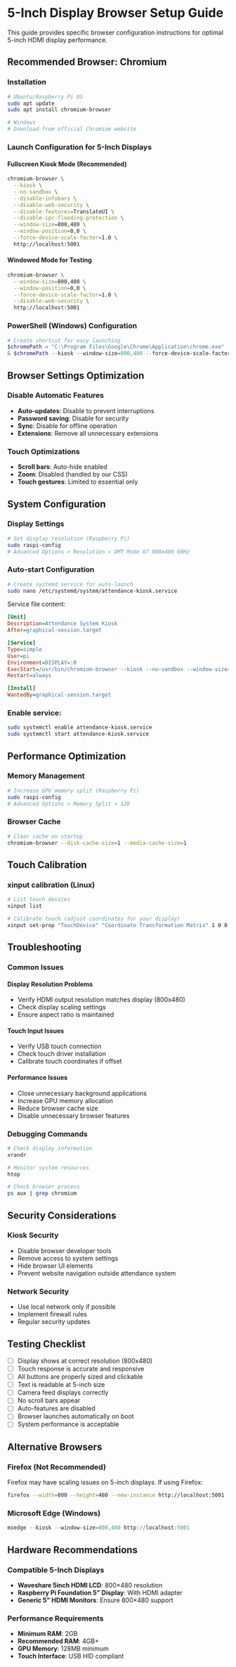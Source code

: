 # 5-Inch Display Browser Setup Guide

This guide provides specific browser configuration instructions for optimal 5-inch HDMI display performance.

## Recommended Browser: Chromium

### Installation
```bash
# Ubuntu/Raspberry Pi OS
sudo apt update
sudo apt install chromium-browser

# Windows
# Download from official Chromium website
```

### Launch Configuration for 5-Inch Displays

#### Fullscreen Kiosk Mode (Recommended)
```bash
chromium-browser \
  --kiosk \
  --no-sandbox \
  --disable-infobars \
  --disable-web-security \
  --disable-features=TranslateUI \
  --disable-ipc-flooding-protection \
  --window-size=800,480 \
  --window-position=0,0 \
  --force-device-scale-factor=1.0 \
  http://localhost:5001
```

#### Windowed Mode for Testing
```bash
chromium-browser \
  --window-size=800,480 \
  --window-position=0,0 \
  --force-device-scale-factor=1.0 \
  --disable-web-security \
  http://localhost:5001
```

### PowerShell (Windows) Configuration
```powershell
# Create shortcut for easy launching
$chromePath = "C:\Program Files\Google\Chrome\Application\chrome.exe"
& $chromePath --kiosk --window-size=800,480 --force-device-scale-factor=1.0 http://localhost:5001
```

## Browser Settings Optimization

### Disable Automatic Features
- **Auto-updates**: Disable to prevent interruptions
- **Password saving**: Disable for security
- **Sync**: Disable for offline operation
- **Extensions**: Remove all unnecessary extensions

### Touch Optimizations
- **Scroll bars**: Auto-hide enabled
- **Zoom**: Disabled (handled by our CSS)
- **Touch gestures**: Limited to essential only

## System Configuration

### Display Settings
```bash
# Set display resolution (Raspberry Pi)
sudo raspi-config
# Advanced Options > Resolution > DMT Mode 87 800x480 60Hz
```

### Auto-start Configuration
```bash
# Create systemd service for auto-launch
sudo nano /etc/systemd/system/attendance-kiosk.service
```

Service file content:
```ini
[Unit]
Description=Attendance System Kiosk
After=graphical-session.target

[Service]
Type=simple
User=pi
Environment=DISPLAY=:0
ExecStart=/usr/bin/chromium-browser --kiosk --no-sandbox --window-size=800,480 http://localhost:5001
Restart=always

[Install]
WantedBy=graphical-session.target
```

### Enable service:
```bash
sudo systemctl enable attendance-kiosk.service
sudo systemctl start attendance-kiosk.service
```

## Performance Optimization

### Memory Management
```bash
# Increase GPU memory split (Raspberry Pi)
sudo raspi-config
# Advanced Options > Memory Split > 128
```

### Browser Cache
```bash
# Clear cache on startup
chromium-browser --disk-cache-size=1 --media-cache-size=1
```

## Touch Calibration

### xinput calibration (Linux)
```bash
# List touch devices
xinput list

# Calibrate touch (adjust coordinates for your display)
xinput set-prop "TouchDevice" "Coordinate Transformation Matrix" 1 0 0 0 1 0 0 0 1
```

## Troubleshooting

### Common Issues

#### Display Resolution Problems
- Verify HDMI output resolution matches display (800x480)
- Check display scaling settings
- Ensure aspect ratio is maintained

#### Touch Input Issues
- Verify USB touch connection
- Check touch driver installation
- Calibrate touch coordinates if offset

#### Performance Issues
- Close unnecessary background applications
- Increase GPU memory allocation
- Reduce browser cache size
- Disable unnecessary browser features

### Debugging Commands
```bash
# Check display information
xrandr

# Monitor system resources
htop

# Check browser process
ps aux | grep chromium
```

## Security Considerations

### Kiosk Security
- Disable browser developer tools
- Remove access to system settings
- Hide browser UI elements
- Prevent website navigation outside attendance system

### Network Security
- Use local network only if possible
- Implement firewall rules
- Regular security updates

## Testing Checklist

- [ ] Display shows at correct resolution (800x480)
- [ ] Touch response is accurate and responsive
- [ ] All buttons are properly sized and clickable
- [ ] Text is readable at 5-inch size
- [ ] Camera feed displays correctly
- [ ] No scroll bars appear
- [ ] Auto-features are disabled
- [ ] Browser launches automatically on boot
- [ ] System performance is acceptable

## Alternative Browsers

### Firefox (Not Recommended)
Firefox may have scaling issues on 5-inch displays. If using Firefox:
```bash
firefox --width=800 --height=480 --new-instance http://localhost:5001
```

### Microsoft Edge (Windows)
```powershell
msedge --kiosk --window-size=800,480 http://localhost:5001
```

## Hardware Recommendations

### Compatible 5-Inch Displays
- **Waveshare 5inch HDMI LCD**: 800×480 resolution
- **Raspberry Pi Foundation 5" Display**: With HDMI adapter
- **Generic 5" HDMI Monitors**: Ensure 800×480 support

### Performance Requirements
- **Minimum RAM**: 2GB
- **Recommended RAM**: 4GB+
- **GPU Memory**: 128MB minimum
- **Touch Interface**: USB HID compliant

